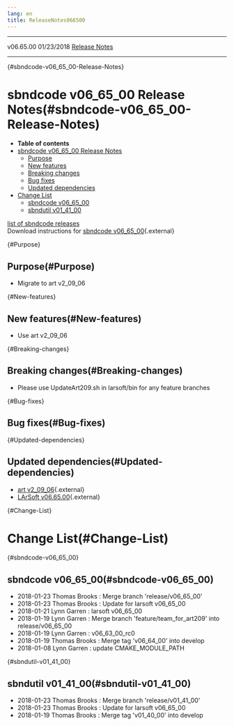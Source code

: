 ```yaml
---
lang: en
title: ReleaseNotes066500
---
```


  ----------- ------------ -- -- ------------------------------------------------------
  v06.65.00   01/23/2018         [Release Notes](ReleaseNotes066500.html)
  ----------- ------------ -- -- ------------------------------------------------------

{#sbndcode-v06_65_00-Release-Notes}

sbndcode v06\_65\_00 Release Notes(#sbndcode-v06_65_00-Release-Notes)
======================================================================================

-   **Table of contents**
-   [sbndcode v06\_65\_00 Release
    Notes](#sbndcode-v06_65_00-Release-Notes)
    -   [Purpose](#Purpose)
    -   [New features](#New-features)
    -   [Breaking changes](#Breaking-changes)
    -   [Bug fixes](#Bug-fixes)
    -   [Updated dependencies](#Updated-dependencies)
-   [Change List](#Change-List)
    -   [sbndcode v06\_65\_00](#sbndcode-v06_65_00)
    -   [sbndutil v01\_41\_00](#sbndutil-v01_41_00)

[list of sbndcode
releases](List_of_SBND_code_releases.html)\
Download instructions for [sbndcode
v06\_65\_00](http://scisoft.fnal.gov/scisoft/bundles/sbnd/v06_65_00/sbndcode-v06_65_00.html){.external}

{#Purpose}

Purpose(#Purpose)
----------------------------------

-   Migrate to art v2\_09\_06

{#New-features}

New features(#New-features)
--------------------------------------------

-   Use art v2\_09\_06

{#Breaking-changes}

Breaking changes(#Breaking-changes)
----------------------------------------------------

-   Please use UpdateArt209.sh in larsoft/bin for any feature branches

{#Bug-fixes}

Bug fixes(#Bug-fixes)
--------------------------------------

{#Updated-dependencies}

Updated dependencies(#Updated-dependencies)
------------------------------------------------------------

-   [art
    v2\_09\_06](https://cdcvs.fnal.gov/redmine/projects/art/wiki/Series_209){.external}
-   [LArSoft
    v06.65.00](https://cdcvs.fnal.gov/redmine/projects/larsoft/wiki/ReleaseNotes066500){.external}

{#Change-List}

Change List(#Change-List)
==========================================

{#sbndcode-v06_65_00}

sbndcode v06\_65\_00(#sbndcode-v06_65_00)
----------------------------------------------------------

-   2018-01-23 Thomas Brooks : Merge branch \'release/v06\_65\_00\'
-   2018-01-23 Thomas Brooks : Update for larsoft v06\_65\_00
-   2018-01-21 Lynn Garren : larsoft v06\_65\_00
-   2018-01-19 Lynn Garren : Merge branch \'feature/team\_for\_art209\'
    into release/v06\_65\_00
-   2018-01-19 Lynn Garren : v06\_63\_00\_rc0
-   2018-01-19 Thomas Brooks : Merge tag \'v06\_64\_00\' into develop
-   2018-01-08 Lynn Garren : update CMAKE\_MODULE\_PATH

{#sbndutil-v01_41_00}

sbndutil v01\_41\_00(#sbndutil-v01_41_00)
----------------------------------------------------------

-   2018-01-23 Thomas Brooks : Merge branch \'release/v01\_41\_00\'
-   2018-01-23 Thomas Brooks : Update for larsoft v06\_65\_00
-   2018-01-19 Thomas Brooks : Merge tag \'v01\_40\_00\' into develop
